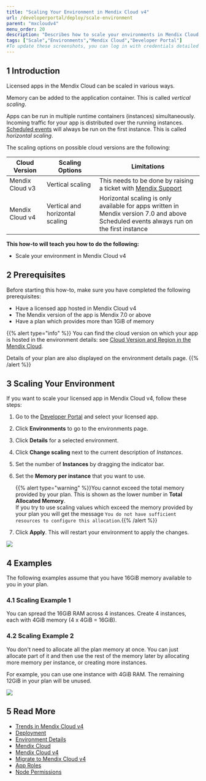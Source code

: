```yaml
---
title: "Scaling Your Environment in Mendix Cloud v4"
url: /developerportal/deploy/scale-environment
parent: "mxcloudv4"
menu_order: 20
description: "Describes how to scale your environments in Mendix Cloud v4."
tags: ["Scale","Environments","Mendix Cloud","Developer Portal"]
#To update these screenshots, you can log in with credentials detailed in How to Update Screenshots Using Team Apps.
---
```


## 1 Introduction

Licensed apps in the Mendix Cloud can be scaled in various ways.

Memory can be added to the application container. This is called *vertical scaling*.

Apps can be run in multiple runtime containers (instances) simultaneously. Incoming traffic for your app is distributed over the running instances. [Scheduled events](/refguide/scheduled-events) will always be run on the first instance. This is called *horizontal scaling*.

The scaling options on possible cloud versions are the following:

| Cloud Version | Scaling Options | Limitations |
| ------------- | --------------- | ----------- |
| Mendix Cloud v3 | Vertical scaling | This needs to be done by raising a ticket with [Mendix Support](https://support.mendix.com/) |
| Mendix Cloud v4 | Vertical and horizontal scaling | Horizontal scaling is only available for apps written in Mendix version 7.0 and above<br/>Scheduled events always run on the first instance |

**This how-to will teach you how to do the following:**

* Scale your environment in Mendix Cloud v4

## 2 Prerequisites

Before starting this how-to, make sure you have completed the following prerequisites:

* Have a licensed app hosted in Mendix Cloud v4
* The Mendix version of the app is Mendix 7.0 or above
* Have a plan which provides more than 1GiB of memory

{{% alert type="info" %}}
You can find the cloud version on which your app is hosted in the environment details: see [Cloud Version and Region in the Mendix Cloud](cloud-version-region).

Details of your plan are also displayed on the environment details page.
{{% /alert %}}

## 3 Scaling Your Environment

If you want to scale your licensed app in Mendix Cloud v4, follow these steps:

1. Go to the [Developer Portal](http://sprintr.home.mendix.com) and select your licensed app.

2. Click **Environments** to go to the environments page.

3. Click **Details** for a selected environment.

4. Click **Change scaling** next to the current description of *Instances*.

5. Set the number of **Instances** by dragging the indicator bar.

6. Set the **Memory per instance** that you want to use.

    {{% alert type="warning" %}}You cannot exceed the total memory provided by your plan. This is shown as the lower number in **Total Allocated Memory**.<br/>If you try to use scaling values which exceed the memory provided by your plan you will get the message `You do not have sufficient resources to configure this allocation`.{{% /alert %}}    

7. Click **Apply**. This will restart your environment to apply the changes.

![](/attachments/developerportal/deploy/mendix-cloud-deploy/mxcloudv4/scale-environment/scale.png)

## 4 Examples

The following examples assume that you have 16GiB memory available to you in your plan.

### 4.1 Scaling Example 1

You can spread the 16GiB RAM across 4 instances. Create 4 instances, each with 4GiB memory (4 x 4GiB = 16GiB).

### 4.2 Scaling Example 2

You don't need to allocate all the plan memory at once. You can just allocate part of it and then use the rest of the memory later by allocating more memory per instance, or creating more instances.

For example, you can use one instance with 4GiB RAM. The remaining 12GiB in your plan will be unused.

![](/attachments/developerportal/deploy/mendix-cloud-deploy/mxcloudv4/scale-environment/scaling.png)

## 5 Read More

* [Trends in Mendix Cloud v4](/developerportal/operate/trends-v4)
* [Deployment](index)
* [Environment Details](environments-details)
* [Mendix Cloud](mendix-cloud-deploy)
* [Mendix Cloud v4](mxcloudv4)
* [Migrate to Mendix Cloud v4](migrating-to-v4)
* [App Roles](/developerportal/collaborate/app-roles)
* [Node Permissions](/developerportal/deploy/node-permissions)

